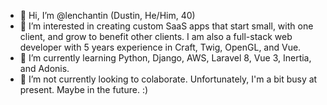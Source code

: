 - 👋 Hi, I’m @lenchantin (Dustin, He/Him, 40)
- 👀 I’m interested in creating custom SaaS apps that start small, with one client, and grow to benefit other clients. I am also a full-stack web developer with 5 years experience in Craft, Twig, OpenGL, and Vue.
- 🌱 I’m currently learning Python, Django, AWS, Laravel 8, Vue 3, Inertia, and Adonis.
- 💞️ I’m not currently looking to colaborate. Unfortunately, I'm a bit busy at present. Maybe in the future. :)

<!---
lenchantin/lenchantin is a ✨ special ✨ repository because its `README.md` (this file) appears on your GitHub profile.
You can click the Preview link to take a look at your changes.
--->
